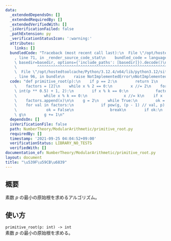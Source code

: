 ```yaml
---
data:
  _extendedDependsOn: []
  _extendedRequiredBy: []
  _extendedVerifiedWith: []
  _isVerificationFailed: false
  _pathExtension: py
  _verificationStatusIcon: ':warning:'
  attributes:
    links: []
  bundledCode: "Traceback (most recent call last):\n  File \"/opt/hostedtoolcache/Python/3.12.4/x64/lib/python3.12/site-packages/onlinejudge_verify/documentation/build.py\"\
    , line 71, in _render_source_code_stat\n    bundled_code = language.bundle(stat.path,\
    \ basedir=basedir, options={'include_paths': [basedir]}).decode()\n          \
    \         ^^^^^^^^^^^^^^^^^^^^^^^^^^^^^^^^^^^^^^^^^^^^^^^^^^^^^^^^^^^^^^^^^^^^^^^^^^^^^^^^^\n\
    \  File \"/opt/hostedtoolcache/Python/3.12.4/x64/lib/python3.12/site-packages/onlinejudge_verify/languages/python.py\"\
    , line 96, in bundle\n    raise NotImplementedError\nNotImplementedError\n"
  code: "def primitive_root(p):\n    if p == 2:\n        return 1\n    x = p - 1\n\
    \    factors = [2]\n    while x % 2 == 0:\n        x //= 2\n    for k in range(3,\
    \ int(p ** 0.5) + 1, 2):\n        if x % k == 0:\n            factors.append(k)\n\
    \            while x % k == 0:\n                x //= k\n    if x != 1:\n    \
    \    factors.append(x)\n\n    g = 2\n    while True:\n        ok = True\n    \
    \    for val in factors:\n            if pow(g, (p - 1) // val, p) == 1:\n   \
    \             ok = False\n                break\n        if ok:\n            return\
    \ g\n        g += 1\n"
  dependsOn: []
  isVerificationFile: false
  path: NumberTheory/ModularArithmetic/primitive_root.py
  requiredBy: []
  timestamp: '2021-09-25 04:04:52+09:00'
  verificationStatus: LIBRARY_NO_TESTS
  verifiedWith: []
documentation_of: NumberTheory/ModularArithmetic/primitive_root.py
layout: document
title: "\u539F\u59CB\u6839"
---
```


## 概要
素数 $p$ の最小の原始根を求めるアルゴリズム。

## 使い方
`primitive_root(p: int) -> int`  
素数 $p$ の最小の原始根を求める。
